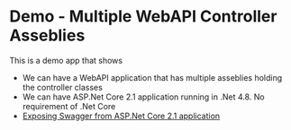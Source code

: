 # Demo - Multiple WebAPI Controller Asseblies

This is a demo app that shows
- We can have a WebAPI application that has multiple asseblies holding the controller classes
- We can have ASP.Net Core 2.1 application running in .Net 4.8. No requirement of .Net Core
- [Exposing Swagger from ASP.Net Core 2.1 application](https://medium.com/@salmanlone89/add-swagger-to-asp-net-core-2-1-web-api-f5ef0d170d4f)
